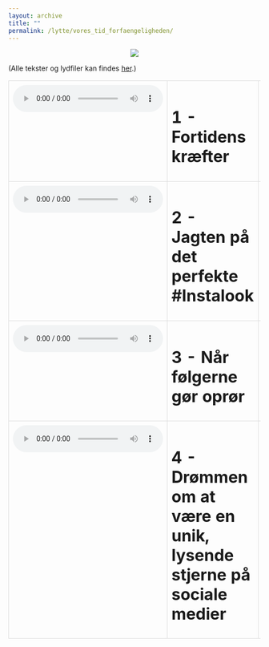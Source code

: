 ```yaml
---
layout: archive
title: ""
permalink: /lytte/vores_tid_forfaengeligheden/
---
```


<p align="center"><img src="https://tongchen779.github.io/dansk/images/tid/forfaengeligheden.jpg"/></p>

<style>
    table {
        border-collapse: collapse;
        width: 100%;
    }
    th, td {
        border: 1px solid #dddddd;
        padding: 8px;
        text-align: left;
    }
    /* Customize width for specific columns */
    th:nth-child(1), td:nth-child(1) {
        width: 20%; /* First column */
    }
    th:nth-child(2), td:nth-child(2) {
        width: 80%; /* Second column */
    }
</style>

(Alle tekster og lydfiler kan findes [her](https://natmus.dk/vorestid/podcast-forfaengelighedens-aarhundrede/).)
<table align="center" cellspacing="5" style="text-align: left" width="100%">
<tr>
<td style="vertical-align: top;"> <audio controls src="https://api.spreaker.com/download/episode/45933885/forf_ngelighedens_rhundredeepisode1_final.mp3?dl=true"></audio> </td>
<td><h1> 1 - Fortidens kræfter </h1></td>
<td><a href="https://natmus.dk/fileadmin/user_upload/Editor/natmus/Vores_Tid/Transskriptioner/1._Fortidens_krfter.pdf">text</a></td>
</tr>

<tr>
<td style="vertical-align: top;"> <audio controls src="https://api.spreaker.com/download/episode/46021627/forf_ngelighedens_a_rhundredeepisode2_final.mp3?dl=true"></audio> </td>
<td><h1> 2 - Jagten på det perfekte #Instalook </h1></td>
<td><a href="https://natmus.dk/fileadmin/user_upload/Editor/natmus/Vores_Tid/Transskriptioner/2._Jagten_p_det_perfekte_Instalook.pdf">text</a></td>
</tr>

<tr>
<td style="vertical-align: top;"> <audio controls src="https://api.spreaker.com/download/episode/46110620/forf_ngelighedens_rhundredeepisode3_final.mp3?dl=true"></audio> </td>
<td><h1> 3 - Når følgerne gør oprør </h1></td>
<td><a href="https://natmus.dk/fileadmin/user_upload/Editor/natmus/Vores_Tid/Transskriptioner/3._Nr_flgerne_gr_oprr.pdf">text</a></td>
</tr>

<tr>
<td style="vertical-align: top;"> <audio controls src="https://api.spreaker.com/download/episode/46203594/forf_ngelighedens_a_rhundredeepisode4_final.mp3?dl=true"></audio> </td>
<td><h1> 4 - Drømmen om at være en unik, lysende stjerne på sociale medier </h1></td>
<td><a href="https://natmus.dk/fileadmin/user_upload/Editor/natmus/Vores_Tid/Transskriptioner/4._Drmmen_om_at_vre_en_unik__lysende_stjerne_p_sociale_medier.pdf">text</a></td>
</tr>
</table>